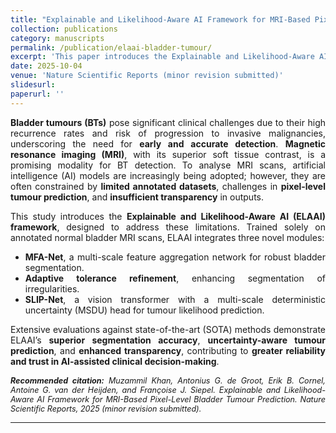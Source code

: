 ```yaml
---
title: "Explainable and Likelihood-Aware AI Framework for MRI-Based Pixel-Level Bladder Tumour Prediction"
collection: publications
category: manuscripts
permalink: /publication/elaai-bladder-tumour/
excerpt: 'This paper introduces the Explainable and Likelihood-Aware AI (ELAAI) framework for MRI-based bladder tumour prediction, integrating novel networks MFA-Net and SWIN-Transformer with deterministic uncertainty modelling.'
date: 2025-10-04
venue: 'Nature Scientific Reports (minor revision submitted)'
slidesurl: 
paperurl: ''
---
```


<div style="text-align:justify; text-justify:inter-word;" markdown="1">

**Bladder tumours (BTs)** pose significant clinical challenges due to their high recurrence rates and risk of progression to invasive malignancies, underscoring the need for **early and accurate detection**. **Magnetic resonance imaging (MRI)**, with its superior soft tissue contrast, is a promising modality for BT detection. To analyse MRI scans, artificial intelligence (AI) models are increasingly being adopted; however, they are often constrained by **limited annotated datasets**, challenges in **pixel-level tumour prediction**, and **insufficient transparency** in outputs.

This study introduces the **Explainable and Likelihood-Aware AI (ELAAI) framework**, designed to address these limitations. Trained solely on annotated normal bladder MRI scans, ELAAI integrates three novel modules:  
- **MFA-Net**, a multi-scale feature aggregation network for robust bladder segmentation.  
- **Adaptive tolerance refinement**, enhancing segmentation of irregularities.  
- **SLIP-Net**, a vision transformer with a multi-scale deterministic uncertainty (MSDU) head for tumour likelihood prediction.  

Extensive evaluations against state-of-the-art (SOTA) methods demonstrate ELAAI’s **superior segmentation accuracy**, **uncertainty-aware tumour prediction**, and **enhanced transparency**, contributing to **greater reliability and trust in AI-assisted clinical decision-making**.

</div>

<div style="text-align:justify; text-justify:inter-word; margin-top:15px; font-size:0.9em; font-style:italic;">
  <strong>Recommended citation:</strong> Muzammil Khan, Antonius G. de Groot, Erik B. Cornel, Antoine G. van der Heijden, and Françoise J. Siepel.
  Explainable and Likelihood-Aware AI Framework for MRI-Based Pixel-Level Bladder Tumour Prediction.  
  Nature Scientific Reports, 2025 (minor revision submitted).
</div>



---

